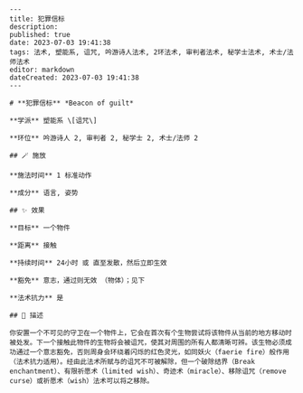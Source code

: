 
    ---
    title: 犯罪信标
    description: 
    published: true
    date: 2023-07-03 19:41:38
    tags: 法术, 塑能系, 诅咒, 吟游诗人法术, 2环法术, 审判者法术, 秘学士法术, 术士/法师法术
    editor: markdown
    dateCreated: 2023-07-03 19:41:38
    ---

    # **犯罪信标** *Beacon of guilt*

    **学派** 塑能系 \[诅咒\] 

    **环位** 吟游诗人 2, 审判者 2, 秘学士 2, 术士/法师 2

    ## 🪄 施放

    **施法时间** 1 标准动作

    **成分** 语言, 姿势

    ## ✨ 效果 

    **目标** 一个物件 

    **距离** 接触  

    **持续时间** 24小时 或 直至发散，然后立即生效 

    **豁免** 意志，通过则无效 （物体）；见下

    **法术抗力** 是

    ## 📖 描述

    你安置一个不可见的守卫在一个物件上，它会在首次有个生物尝试将该物件从当前的地方移动时被处发。下一个接触此物件的生物将会被诅咒，使其对周围的所有人都清晰可辨。该生物必须成功通过一个意志豁免，否则周身会环绕着闪烁的红色灵光，如同妖火（faerie fire）般作用（法术抗力适用）。经由此法术所赋与的诅咒不可被解除，但一个破除结界（Break enchantment）、有限祈愿术（limited wish）、奇迹术（miracle）、移除诅咒（remove curse）或祈愿术（wish）法术可以将之移除。
    